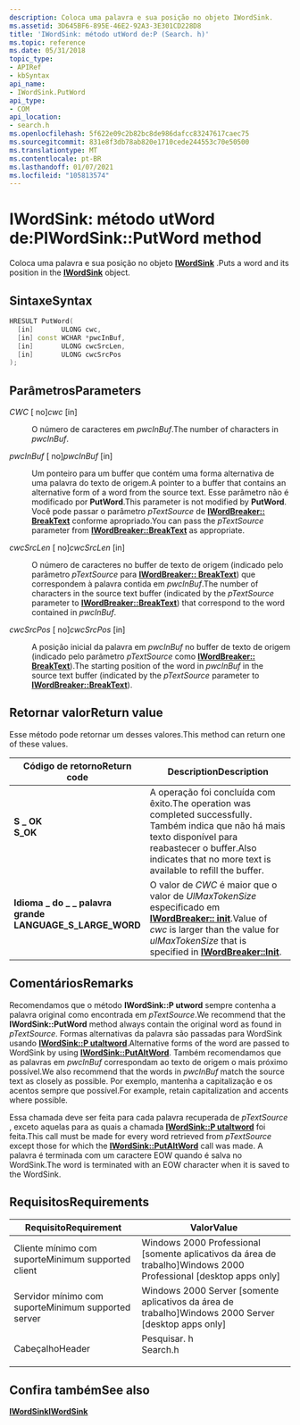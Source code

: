 ```yaml
---
description: Coloca uma palavra e sua posição no objeto IWordSink.
ms.assetid: 3D645BF6-895E-46E2-92A3-3E301CD228D8
title: 'IWordSink: método utWord de:P (Search. h)'
ms.topic: reference
ms.date: 05/31/2018
topic_type:
- APIRef
- kbSyntax
api_name:
- IWordSink.PutWord
api_type:
- COM
api_location:
- search.h
ms.openlocfilehash: 5f622e09c2b82bc8de986dafcc83247617caec75
ms.sourcegitcommit: 831e8f3db78ab820e1710cede244553c70e50500
ms.translationtype: MT
ms.contentlocale: pt-BR
ms.lasthandoff: 01/07/2021
ms.locfileid: "105813574"
---
```

# <a name="iwordsinkputword-method"></a><span data-ttu-id="e8464-103">IWordSink: método utWord de:P</span><span class="sxs-lookup"><span data-stu-id="e8464-103">IWordSink::PutWord method</span></span>

<span data-ttu-id="e8464-104">Coloca uma palavra e sua posição no objeto [**IWordSink**](iwordsink.md) .</span><span class="sxs-lookup"><span data-stu-id="e8464-104">Puts a word and its position in the [**IWordSink**](iwordsink.md) object.</span></span>

## <a name="syntax"></a><span data-ttu-id="e8464-105">Sintaxe</span><span class="sxs-lookup"><span data-stu-id="e8464-105">Syntax</span></span>


```C++
HRESULT PutWord(
  [in]       ULONG cwc,
  [in] const WCHAR *pwcInBuf,
  [in]       ULONG cwcSrcLen,
  [in]       ULONG cwcSrcPos
);
```



## <a name="parameters"></a><span data-ttu-id="e8464-106">Parâmetros</span><span class="sxs-lookup"><span data-stu-id="e8464-106">Parameters</span></span>

<dl> <dt>

<span data-ttu-id="e8464-107">*CWC* \[ no\]</span><span class="sxs-lookup"><span data-stu-id="e8464-107">*cwc* \[in\]</span></span>
</dt> <dd>

<span data-ttu-id="e8464-108">O número de caracteres em *pwcInBuf*.</span><span class="sxs-lookup"><span data-stu-id="e8464-108">The number of characters in *pwcInBuf*.</span></span>

</dd> <dt>

<span data-ttu-id="e8464-109">*pwcInBuf* \[ no\]</span><span class="sxs-lookup"><span data-stu-id="e8464-109">*pwcInBuf* \[in\]</span></span>
</dt> <dd>

<span data-ttu-id="e8464-110">Um ponteiro para um buffer que contém uma forma alternativa de uma palavra do texto de origem.</span><span class="sxs-lookup"><span data-stu-id="e8464-110">A pointer to a buffer that contains an alternative form of a word from the source text.</span></span> <span data-ttu-id="e8464-111">Esse parâmetro não é modificado por **PutWord**.</span><span class="sxs-lookup"><span data-stu-id="e8464-111">This parameter is not modified by **PutWord**.</span></span> <span data-ttu-id="e8464-112">Você pode passar o parâmetro *pTextSource* de [**IWordBreaker:: BreakText**](/windows/win32/api/indexsrv/nf-indexsrv-iwordbreaker-breaktext) conforme apropriado.</span><span class="sxs-lookup"><span data-stu-id="e8464-112">You can pass the *pTextSource* parameter from [**IWordBreaker::BreakText**](/windows/win32/api/indexsrv/nf-indexsrv-iwordbreaker-breaktext) as appropriate.</span></span>

</dd> <dt>

<span data-ttu-id="e8464-113">*cwcSrcLen* \[ no\]</span><span class="sxs-lookup"><span data-stu-id="e8464-113">*cwcSrcLen* \[in\]</span></span>
</dt> <dd>

<span data-ttu-id="e8464-114">O número de caracteres no buffer de texto de origem (indicado pelo parâmetro *pTextSource* para [**IWordBreaker:: BreakText**](/windows/win32/api/indexsrv/nf-indexsrv-iwordbreaker-breaktext)) que correspondem à palavra contida em *pwcInBuf*.</span><span class="sxs-lookup"><span data-stu-id="e8464-114">The number of characters in the source text buffer (indicated by the *pTextSource* parameter to [**IWordBreaker::BreakText**](/windows/win32/api/indexsrv/nf-indexsrv-iwordbreaker-breaktext)) that correspond to the word contained in *pwcInBuf*.</span></span>

</dd> <dt>

<span data-ttu-id="e8464-115">*cwcSrcPos* \[ no\]</span><span class="sxs-lookup"><span data-stu-id="e8464-115">*cwcSrcPos* \[in\]</span></span>
</dt> <dd>

<span data-ttu-id="e8464-116">A posição inicial da palavra em *pwcInBuf* no buffer de texto de origem (indicado pelo parâmetro *pTextSource* como [**IWordBreaker:: BreakText**](/windows/win32/api/indexsrv/nf-indexsrv-iwordbreaker-breaktext)).</span><span class="sxs-lookup"><span data-stu-id="e8464-116">The starting position of the word in *pwcInBuf* in the source text buffer (indicated by the *pTextSource* parameter to [**IWordBreaker::BreakText**](/windows/win32/api/indexsrv/nf-indexsrv-iwordbreaker-breaktext)).</span></span>

</dd> </dl>

## <a name="return-value"></a><span data-ttu-id="e8464-117">Retornar valor</span><span class="sxs-lookup"><span data-stu-id="e8464-117">Return value</span></span>

<span data-ttu-id="e8464-118">Esse método pode retornar um desses valores.</span><span class="sxs-lookup"><span data-stu-id="e8464-118">This method can return one of these values.</span></span>



| <span data-ttu-id="e8464-119">Código de retorno</span><span class="sxs-lookup"><span data-stu-id="e8464-119">Return code</span></span>                                                                                              | <span data-ttu-id="e8464-120">Description</span><span class="sxs-lookup"><span data-stu-id="e8464-120">Description</span></span>                                                                                                                                               |
|----------------------------------------------------------------------------------------------------------|-----------------------------------------------------------------------------------------------------------------------------------------------------------|
| <dl> <span data-ttu-id="e8464-121"><dt>**S \_ OK**</dt></span><span class="sxs-lookup"><span data-stu-id="e8464-121"><dt>**S\_OK**</dt></span></span> </dl>                     | <span data-ttu-id="e8464-122">A operação foi concluída com êxito.</span><span class="sxs-lookup"><span data-stu-id="e8464-122">The operation was completed successfully.</span></span> <span data-ttu-id="e8464-123">Também indica que não há mais texto disponível para reabastecer o buffer.</span><span class="sxs-lookup"><span data-stu-id="e8464-123">Also indicates that no more text is available to refill the buffer.</span></span><br/>                                  |
| <dl> <span data-ttu-id="e8464-124"><dt>**Idioma \_ do \_ \_ palavra grande**</dt></span><span class="sxs-lookup"><span data-stu-id="e8464-124"><dt>**LANGUAGE\_S\_LARGE\_WORD** </dt></span></span> </dl> | <span data-ttu-id="e8464-125">O valor de *CWC* é maior que o valor de *UlMaxTokenSize* especificado em [**IWordBreaker:: init**](/windows/win32/api/indexsrv/nf-indexsrv-iwordbreaker-init).</span><span class="sxs-lookup"><span data-stu-id="e8464-125">Value of *cwc* is larger than the value for *ulMaxTokenSize* that is specified in [**IWordBreaker::Init**](/windows/win32/api/indexsrv/nf-indexsrv-iwordbreaker-init).</span></span> <br/> |



 

## <a name="remarks"></a><span data-ttu-id="e8464-126">Comentários</span><span class="sxs-lookup"><span data-stu-id="e8464-126">Remarks</span></span>

<span data-ttu-id="e8464-127">Recomendamos que o método **IWordSink::P utword** sempre contenha a palavra original como encontrada em *pTextSource*.</span><span class="sxs-lookup"><span data-stu-id="e8464-127">We recommend that the **IWordSink::PutWord** method always contain the original word as found in *pTextSource*.</span></span> <span data-ttu-id="e8464-128">Formas alternativas da palavra são passadas para WordSink usando [**IWordSink::P utaltword**](iwordsink-putaltword.md).</span><span class="sxs-lookup"><span data-stu-id="e8464-128">Alternative forms of the word are passed to WordSink by using [**IWordSink::PutAltWord**](iwordsink-putaltword.md).</span></span> <span data-ttu-id="e8464-129">Também recomendamos que as palavras em *pwcInBuf* correspondam ao texto de origem o mais próximo possível.</span><span class="sxs-lookup"><span data-stu-id="e8464-129">We also recommend that the words in *pwcInBuf* match the source text as closely as possible.</span></span> <span data-ttu-id="e8464-130">Por exemplo, mantenha a capitalização e os acentos sempre que possível.</span><span class="sxs-lookup"><span data-stu-id="e8464-130">For example, retain capitalization and accents where possible.</span></span>

<span data-ttu-id="e8464-131">Essa chamada deve ser feita para cada palavra recuperada de *pTextSource* , exceto aquelas para as quais a chamada [**IWordSink::P utaltword**](iwordsink-putaltword.md) foi feita.</span><span class="sxs-lookup"><span data-stu-id="e8464-131">This call must be made for every word retrieved from *pTextSource* except those for which the [**IWordSink::PutAltWord**](iwordsink-putaltword.md) call was made.</span></span> <span data-ttu-id="e8464-132">A palavra é terminada com um caractere EOW quando é salva no WordSink.</span><span class="sxs-lookup"><span data-stu-id="e8464-132">The word is terminated with an EOW character when it is saved to the WordSink.</span></span>

## <a name="requirements"></a><span data-ttu-id="e8464-133">Requisitos</span><span class="sxs-lookup"><span data-stu-id="e8464-133">Requirements</span></span>



| <span data-ttu-id="e8464-134">Requisito</span><span class="sxs-lookup"><span data-stu-id="e8464-134">Requirement</span></span> | <span data-ttu-id="e8464-135">Valor</span><span class="sxs-lookup"><span data-stu-id="e8464-135">Value</span></span> |
|-------------------------------------|-------------------------------------------------------------------------------------|
| <span data-ttu-id="e8464-136">Cliente mínimo com suporte</span><span class="sxs-lookup"><span data-stu-id="e8464-136">Minimum supported client</span></span><br/> | <span data-ttu-id="e8464-137">Windows 2000 Professional \[somente aplicativos da área de trabalho\]</span><span class="sxs-lookup"><span data-stu-id="e8464-137">Windows 2000 Professional \[desktop apps only\]</span></span><br/>                          |
| <span data-ttu-id="e8464-138">Servidor mínimo com suporte</span><span class="sxs-lookup"><span data-stu-id="e8464-138">Minimum supported server</span></span><br/> | <span data-ttu-id="e8464-139">Windows 2000 Server \[somente aplicativos da área de trabalho\]</span><span class="sxs-lookup"><span data-stu-id="e8464-139">Windows 2000 Server \[desktop apps only\]</span></span><br/>                                |
| <span data-ttu-id="e8464-140">Cabeçalho</span><span class="sxs-lookup"><span data-stu-id="e8464-140">Header</span></span><br/>                   | <dl> <span data-ttu-id="e8464-141"><dt>Pesquisar. h</dt></span><span class="sxs-lookup"><span data-stu-id="e8464-141"><dt>Search.h</dt></span></span> </dl> |



## <a name="see-also"></a><span data-ttu-id="e8464-142">Confira também</span><span class="sxs-lookup"><span data-stu-id="e8464-142">See also</span></span>

<dl> <dt>

[<span data-ttu-id="e8464-143">**IWordSink**</span><span class="sxs-lookup"><span data-stu-id="e8464-143">**IWordSink**</span></span>](iwordsink.md)
</dt> </dl>

 

 
